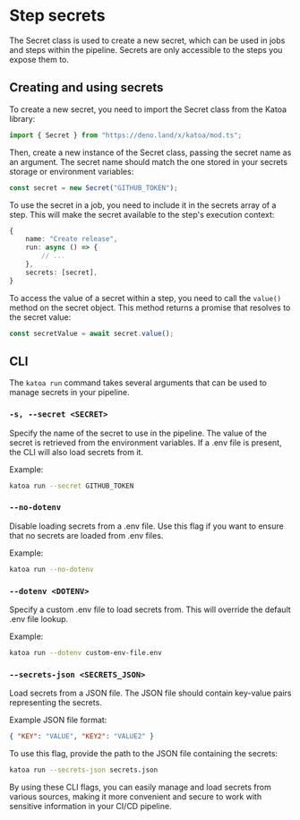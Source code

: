 # Step secrets

The Secret class is used to create a new secret, which can be used in jobs and steps within the pipeline. Secrets are only accessible to the steps you expose them to.

## Creating and using secrets

To create a new secret, you need to import the Secret class from the Katoa library:

```typescript
import { Secret } from "https://deno.land/x/katoa/mod.ts";
```

Then, create a new instance of the Secret class, passing the secret name as an argument. The secret name should match the one stored in your secrets storage or environment variables:

```typescript
const secret = new Secret("GITHUB_TOKEN");
```

To use the secret in a job, you need to include it in the secrets array of a step. This will make the secret available to the step's execution context:

```typescript
{
    name: "Create release",
    run: async () => {
        // ...
    },
    secrets: [secret],
}
```

To access the value of a secret within a step, you need to call the `value()` method on the secret object. This method returns a promise that resolves to the secret value:

```typescript
const secretValue = await secret.value();
```

## CLI

The `katoa run` command takes several arguments that can be used to manage secrets in your pipeline.

### `-s, --secret <SECRET>`

Specify the name of the secret to use in the pipeline. The value of the secret is retrieved from the environment variables. If a .env file is present, the CLI will also load secrets from it.

Example:

```bash
katoa run --secret GITHUB_TOKEN
```

### `--no-dotenv`

Disable loading secrets from a .env file. Use this flag if you want to ensure that no secrets are loaded from .env files.

Example:

```bash
katoa run --no-dotenv
```

### `--dotenv <DOTENV>`

Specify a custom .env file to load secrets from. This will override the default .env file lookup.

Example:

```bash
katoa run --dotenv custom-env-file.env
```

### `--secrets-json <SECRETS_JSON>`

Load secrets from a JSON file. The JSON file should contain key-value pairs representing the secrets.

Example JSON file format:

```json
{ "KEY": "VALUE", "KEY2": "VALUE2" }
```

To use this flag, provide the path to the JSON file containing the secrets:

```bash
katoa run --secrets-json secrets.json
```

By using these CLI flags, you can easily manage and load secrets from various sources, making it more convenient and secure to work with sensitive information in your CI/CD pipeline.
